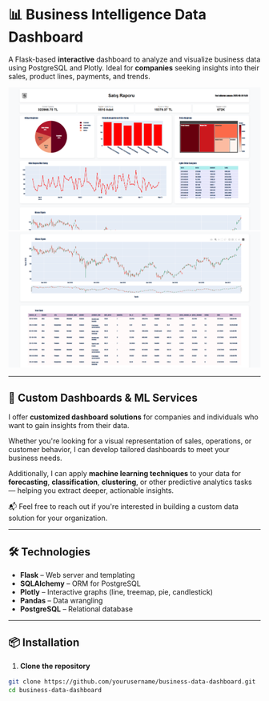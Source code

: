 # 📊 Business Intelligence Data Dashboard

A Flask-based __interactive__ dashboard to analyze and visualize business data using PostgreSQL and Plotly. Ideal for __companies__ seeking insights into their sales, product lines, payments, and trends.

![](readme_images/screen1.png)
![](readme_images/screen3.png)

---

## 💼 Custom Dashboards & ML Services

I offer __customized dashboard solutions__ for companies and individuals who want to gain insights from their data.

Whether you're looking for a visual representation of sales, operations, or customer behavior, I can develop tailored dashboards to meet your business needs.

Additionally, I can apply __machine learning techniques__ to your data for __forecasting__, __classification__, __clustering__, or other predictive analytics tasks — helping you extract deeper, actionable insights.

📬 Feel free to reach out if you're interested in building a custom data solution for your organization.


---

## 🛠️ Technologies

- **Flask** – Web server and templating
- **SQLAlchemy** – ORM for PostgreSQL
- **Plotly** – Interactive graphs (line, treemap, pie, candlestick)
- **Pandas** – Data wrangling
- **PostgreSQL** – Relational database

---

## 📦 Installation

1. **Clone the repository**
```bash
git clone https://github.com/yourusername/business-data-dashboard.git
cd business-data-dashboard
